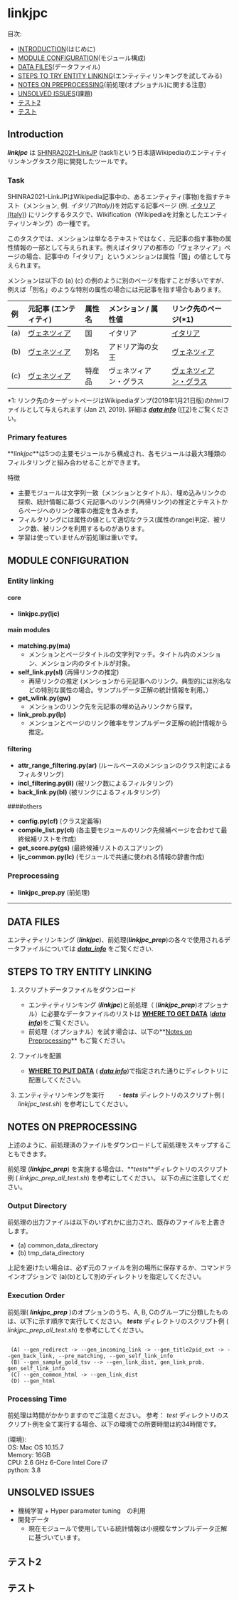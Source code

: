# linkjpc

目次:
- [INTRODUCTION](#INTRODUCTION)(はじめに)
- [MODULE CONFIGURATION](#MODULECONFIGURATION)(モジュール構成)
- [DATA FILES](#DATAFILES)(データファイル)
- [STEPS TO TRY ENTITY LINKING](#STEPSTOTRYENTITYLINKING)(エンティティリンキングを試してみる)
- [NOTES ON PREPROCESSING](#NOTESONPREPROCESSING)(前処理(オプショナル)に関する注意)
- [UNSOLVED ISSUES](#UNSOLVEDISSUES)(課題)
- [テスト2](#テスト2)
- [テスト](#https://github.com/nomotom/linkjpc/blob/master/README_Japanese.md#%E3%83%86%E3%82%B9%E3%83%88)


## Introduction

**_linkjpc_** は [SHINRA2021-LinkJP](http://shinra-project.info/shinra2021linkjp/) (task1)という日本語Wikipediaのエンティティリンキングタスク用に開発したツールです。

### Task

SHINRA2021-LinkJPはWikipedia記事中の、あるエンティティ(事物)を指すテキスト（メンション, 例. _イタリア(Italy)_)を対応する記事ページ (例. [イタリア(Italy)](https://ja.wikipedia.org/wiki/%E3%82%A4%E3%82%BF%E3%83%AA%E3%82%A2)) にリンクするタスクで、Wikification（Wikipediaを対象としたエンティティリンキング）の一種です。

このタスクでは、メンションは単なるテキストではなく、元記事の指す事物の属性情報の一部として与えられます。例えばイタリアの都市の「ヴェネツィア」ページの場合、記事中の「イタリア」というメンションは属性「国」の値として与えられます。

メンションは以下の (a) (c) の例のように別のページを指すことが多いですが、例えば「別名」のような特別の属性の場合には元記事を指す場合もあります。

例 |元記事 (エンティティ) | 属性名|メンション / 属性値 | リンク先のページ(*1)
:----------------|:------|:---------------|:---------|:----
(a) |[ヴェネツィア](https://ja.wikipedia.org/wiki/?curid=30053) | 国| イタリア |[イタリア](https://ja.wikipedia.org/wiki/%E3%82%A4%E3%82%BF%E3%83%AA%E3%82%A2) 
(b) |[ヴェネツィア](https://ja.wikipedia.org/wiki/%E3%83%B4%E3%82%A7%E3%83%8D%E3%83%84%E3%82%A3%E3%82%A2) | 別名 | アドリア海の女王 |[ヴェネツィア](https://ja.wikipedia.org/wiki/%E3%83%B4%E3%82%A7%E3%83%8D%E3%83%84%E3%82%A3%E3%82%A2)
(c) |[ヴェネツィア](https://ja.wikipedia.org/wiki/%E3%83%B4%E3%82%A7%E3%83%8D%E3%83%84%E3%82%A3%E3%82%A2) | 特産品 | ヴェネツィアン・グラス |[ヴェネツィアン・グラス](https://ja.wikipedia.org/wiki/%E3%83%B4%E3%82%A7%E3%83%8D%E3%83%84%E3%82%A3%E3%82%A2%E3%83%B3%E3%83%BB%E3%82%B0%E3%83%A9%E3%82%B9)

*1: リンク先のターゲットページはWikipediaダンプ(2019年1月21日版)のhtmlファイルとして与えられます (Jan 21, 2019). 詳細は **_[data info](data_info.md)_**  ([IT2](#data_info.md#IT2))をご覧ください。

### Primary features 

**_linkjpc_**は5つの主要モジュールから構成され、各モジュールは最大3種類のフィルタリングと組み合わせることができます。

特徴
- 主要モジュールは文字列一致（メンションとタイトル）、埋め込みリンクの探索、統計情報に基づく元記事へのリンク(再帰リンク)の推定とテキストからページへのリンク確率の推定を含みます。
- フィルタリングには属性の値として適切なクラス(属性のrange)判定、被リンク数、被リンクを利用するものがあります。
- 学習は使っていませんが前処理は重いです。

## MODULE CONFIGURATION
### Entity linking
#### core
- **linkjpc.py(ljc)**
#### main modules
- **matching.py(ma)** 
   - メンションとページタイトルの文字列マッチ。タイトル内のメンション、メンション内のタイトルが対象。
- **self_link.py(sl)** (再帰リンクの推定)
   - 再帰リンクの推定 (メンションから元記事へのリンク。典型的には別名などの特別な属性の場合。サンプルデータ正解の統計情報を利用。）
- **get_wlink.py(gw)** 
   - メンションのリンク先を元記事の埋め込みリンクから探す。
- **link_prob.py(lp)** 
   - メンションとページのリンク確率をサンプルデータ正解の統計情報から推定。

#### filtering 
- **attr_range_filtering.py(ar)** (ルールベースのメンションのクラス判定によるフィルタリング)
- **incl_filtering.py(il)** (被リンク数によるフィルタリング)
- **back_link.py(bl)** (被リンクによるフィルタリング)

####others
- **config.py(cf)** (クラス定義等)
- **compile_list.py(cl)** (各主要モジュールのリンク先候補ページを合わせて最終候補リストを作成)
- **get_score.py(gs)** (最終候補リストのスコアリング)
- **ljc_common.py(lc)** (モジュールで共通に使われる情報の辞書作成)

### Preprocessing
- **linkjpc_prep.py** (前処理)

-----------------
## DATA FILES

エンティティリンキング (**_linkjpc_**)、前処理(**_linkjpc_prep_**)の各々で使用されるデータファイルについては _**[data_info](data_info.md)**_ をご覧ください.

## STEPS TO TRY ENTITY LINKING

1) スクリプトデータファイルをダウンロード 
   - エンティティリンキング (**_linkjpc_**)と前処理（ (**_linkjpc_prep_**)オプショナル）に必要なデータファイルのリストは **[WHERE TO GET DATA](data_info.md#WHERETOGETDATA)** (**_[data info](data_info.md)_**)をご覧ください。 
   - 前処理（オプショナル）を試す場合は、以下の**[Notes on Preprocessing](#NOTESONPREPROCESSING)** もご覧ください。

2) ファイルを配置
   - **[WHERE TO PUT DATA](data_info.md#WHERETOPUTDATA)** ( **_[data info](data_info.md)_**)で指定された通りにディレクトリに配置してください。

3) エンティティリンキングを実行
　　- **_tests_** ディレクトリのスクリプト例 ( _linkjpc_test.sh_) を参考にしてください。


## NOTES ON PREPROCESSING

上述のように、前処理済のファイルをダウンロードして前処理をスキップすることもできます。

前処理 (**_linkjpc_prep_**) を実施する場合は、**_tests_**ディレクトリのスクリプト例 ( _linkjpc_prep_all_test.sh_) を参考にしてください。
以下の点に注意してください。

### Output Directory

前処理の出力ファイルは以下のいずれかに出力され、既存のファイルを上書きします。
- (a) common_data_directory
- (b) tmp_data_directory

上記を避けたい場合は、必ず元のファイルを別の場所に保存するか、コマンドラインオプションで (a)(b)として別のディレクトリを指定してください。

### Execution Order

前処理( _**linkjpc_prep**_ )のオプションのうち、A, B, Cのグループに分類したものは、以下に示す順序で実行してください。 **_tests_** ディレクトリのスクリプト例
 ( _linkjpc_prep_all_test.sh_) を参考にしてください。
```

 (A) --gen_redirect -> --gen_incoming_link -> --gen_title2pid_ext -> --gen_back_link, --pre_matching, --gen_self_link_info 
 (B) --gen_sample_gold_tsv --> --gen_link_dist, gen_link_prob, gen_self_link_info
 (C) --gen_common_html -> --gen_link_dist
 (D) --gen_html
```
### Processing Time

前処理は時間がかかりますのでご注意ください。
参考： _test_ ディレクトリのスクリプト例を全て実行する場合、以下の環境での所要時間は約34時間です。

(環境):  
OS: Mac OS 10.15.7  
Memory: 16GB  
CPU: 2.6 GHz 6-Core Intel Core i7  
python: 3.8 

## UNSOLVED ISSUES

- 機械学習 + Hyper parameter tuning　の利用
- 開発データ
  - 現在モジュールで使用している統計情報は小規模なサンプルデータ正解に基づいています。

## テスト2

## テスト
